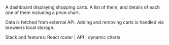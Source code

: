 A dashboard displaying shopping carts. A list of them, and details of each one of them including a price chart.

Data is fetched from external API. Adding and removing carts is handled via browsers local storage.

Stack and features: React router | API | dynamic charts
